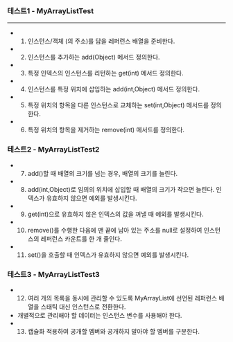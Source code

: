### 테스트1 - MyArrayListTest
--------------------------------------

- 1) 인스턴스/객체 (의 주소)를 담을 레퍼런스 배열을 준비한다.
- 2) 인스턴스를 추가하는 add(Object) 메서드 정의한다.
- 3) 특정 인덱스의 인스턴스를 리턴하는 get(int) 메서드 정의한다.
- 4) 인스턴스를 특정 위치에 삽입하는 add(int,Object) 메서드 정의한다.
- 5) 특정 위치의 항목을 다른 인스턴스로 교체하는 set(int,Object) 메서드를 정의한다.
- 6) 특정 위치의 항목을 제거하는 remove(int) 메서드를 정의한다.

### 테스트2 - MyArrayListTest2
- 7) add()할 때 배열의 크기를 넘는 경우, 배열의 크기를 늘린다.
- 8) add(int,Object)로 임의의 위치에 삽입할 때 배열의 크기가 작으면 늘린다. 인덱스가 유효하지 않으면 예외를 발생시킨다.
- 9) get(int)으로 유효하지 않은 인덱스의 값을 꺼낼 때 예외를 발생시킨다.
- 10) remove()를 수행한 다음에 맨 끝에 남아 있는 주소를 null로 설정하여
   인스턴스의 레퍼런스 카운트를 한 개 줄인다.
- 11) set()을 호출할 때 인덱스가 유효하지 않으면 예외를 발생시킨다.

### 테스트3 - MyArrayListTest3
- 12) 여러 개의 목록을 동시에 관리할 수 있도록
    MyArrayList에 선언된 레퍼런스 배열을 스태틱 대신 인스턴스로 전환한다.
 - 개별적으로 관리해야 할 데이터는 인스턴스 변수를 사용해야 한다.
- 13) 캡슐화 적용하여 공개할 멤버와 공개하지 말아야 할 멤버를 구분한다.